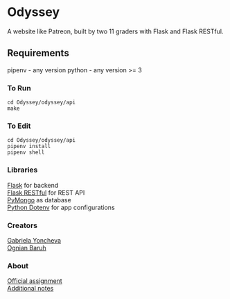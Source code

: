 # Odyssey
A website like Patreon, built by two 11 graders with Flask and Flask RESTful.

## Requirements
pipenv - any version
python - any version >= 3

### To Run
```
cd Odyssey/odyssey/api
make
```

### To Edit
```
cd Odyssey/odyssey/api
pipenv install
pipenv shell
```

### Libraries

[Flask](https://flask.palletsprojects.com/en/1.1.x/) for backend \
[Flask RESTful](https://flask-restful.readthedocs.io/en/latest/) for REST API \
[PyMongo](https://api.mongodb.com/python/current/tutorial.html) as database \
[Python Dotenv](https://pypi.org/project/python-dotenv/) for app configurations

### Creators
[Gabriela Yoncheva](https://github.com/GabrielaY) \
[Ognian Baruh](https://github.com/ogi02)

### About
[Official assignment](https://docs.google.com/document/d/1fe4PTeQvuJQCtzLAepiWgYKQRrgO0HffOD3cP5iOwkI/edit?usp=sharing) \
[Additional notes](https://docs.google.com/document/d/1MGU3UjkklhmtIZYOXibMGOLQSNI5sJdpi29l_KBRsfU/edit)